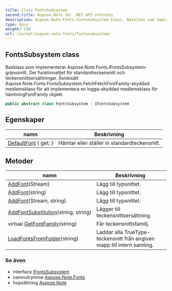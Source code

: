 ```yaml
---
title: Class FontsSubsystem
second_title: Aspose.Note för .NET API-referens
description: Aspose.Note.Fonts.FontsSubsystem klass. Basklass som implementerar Aspose.Note.Fonts.IFontsSubsystemgränssnitt. Ger funktionalitet för standardteckensnitt och teckensnittsersättningar. Åsidosätt Aspose.Note.Fonts.FontsSubsystem.FetchFetchFontFamilyskyddad medlemsklass för att implementera en loggaskyddad medlemsklass för hämtningFontFamily objekt.
type: docs
weight: 110
url: /sv/net/aspose.note.fonts/fontssubsystem/
---
```

## FontsSubsystem class

Basklass som implementerar Aspose.Note.Fonts.IFontsSubsystem-gränssnitt. Ger funktionalitet för standardteckensnitt och teckensnittsersättningar. Åsidosätt Aspose.Note.Fonts.FontsSubsystem.FetchFetchFontFamily-skyddad medlemsklass för att implementera en logga-skyddad medlemsklass för hämtningFontFamily objekt.

```csharp
public abstract class FontsSubsystem : IFontsSubsystem
```

## Egenskaper

| namn | Beskrivning |
| --- | --- |
| [DefaultFont](../../aspose.note.fonts/fontssubsystem/defaultfont/) { get; } | Hämtar eller ställer in standardteckensnitt. |

## Metoder

| namn | Beskrivning |
| --- | --- |
| [AddFont](../../aspose.note.fonts/fontssubsystem/addfont/#addfont)(Stream) | Lägg till typsnittet. |
| [AddFont](../../aspose.note.fonts/fontssubsystem/addfont/#addfont_2)(string) | Lägg till typsnittet. |
| [AddFont](../../aspose.note.fonts/fontssubsystem/addfont/#addfont_1)(Stream, string) | Lägg till typsnittet. |
| [AddFontSubstitution](../../aspose.note.fonts/fontssubsystem/addfontsubstitution/)(string, string) | Lägger till teckensnittsersättning. |
| virtual [GetFontFamily](../../aspose.note.fonts/fontssubsystem/getfontfamily/)(string) | Får teckensnittsfamilj. |
| [LoadFontsFromFolder](../../aspose.note.fonts/fontssubsystem/loadfontsfromfolder/)(string) | Laddar alla TrueType-teckensnitt från angiven mapp till intern samling. |

### Se även

* interface [IFontsSubsystem](../ifontssubsystem/)
* namnutrymme [Aspose.Note.Fonts](../../aspose.note.fonts/)
* hopsättning [Aspose.Note](../../)


